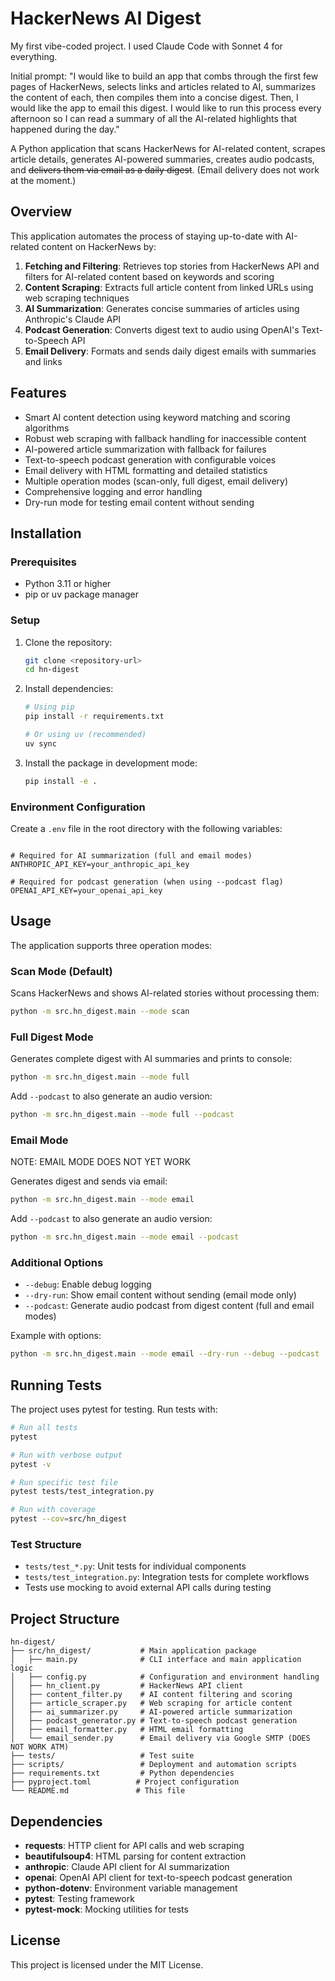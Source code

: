 # HackerNews AI Digest

My first vibe-coded project. I used Claude Code with Sonnet 4 for everything.

Initial prompt: "I would like to build an app that combs through the first few pages of HackerNews, selects links and articles related to AI, summarizes the content of each, then compiles them into a concise digest. Then, I would like the app to email this digest. I would like to run this process every afternoon so I can read a summary of all the AI-related highlights that happened during the day."

A Python application that scans HackerNews for AI-related content, scrapes article details, generates AI-powered summaries, creates audio podcasts, and ~~delivers them via email as a daily digest~~. (Email delivery does not work at the moment.)

## Overview

This application automates the process of staying up-to-date with AI-related content on HackerNews by:

1. **Fetching and Filtering**: Retrieves top stories from HackerNews API and filters for AI-related content based on keywords and scoring
2. **Content Scraping**: Extracts full article content from linked URLs using web scraping techniques
3. **AI Summarization**: Generates concise summaries of articles using Anthropic's Claude API
4. **Podcast Generation**: Converts digest text to audio using OpenAI's Text-to-Speech API
5. **Email Delivery**: Formats and sends daily digest emails with summaries and links

## Features

- Smart AI content detection using keyword matching and scoring algorithms
- Robust web scraping with fallback handling for inaccessible content
- AI-powered article summarization with fallback for failures
- Text-to-speech podcast generation with configurable voices
- Email delivery with HTML formatting and detailed statistics
- Multiple operation modes (scan-only, full digest, email delivery)
- Comprehensive logging and error handling
- Dry-run mode for testing email content without sending

## Installation

### Prerequisites

- Python 3.11 or higher
- pip or uv package manager

### Setup

1. Clone the repository:
   ```bash
   git clone <repository-url>
   cd hn-digest
   ```

2. Install dependencies:
   ```bash
   # Using pip
   pip install -r requirements.txt
   
   # Or using uv (recommended)
   uv sync
   ```

3. Install the package in development mode:
   ```bash
   pip install -e .
   ```

### Environment Configuration

Create a `.env` file in the root directory with the following variables:

```env

# Required for AI summarization (full and email modes)
ANTHROPIC_API_KEY=your_anthropic_api_key

# Required for podcast generation (when using --podcast flag)
OPENAI_API_KEY=your_openai_api_key

```

## Usage

The application supports three operation modes:

### Scan Mode (Default)
Scans HackerNews and shows AI-related stories without processing them:
```bash
python -m src.hn_digest.main --mode scan
```

### Full Digest Mode
Generates complete digest with AI summaries and prints to console:
```bash
python -m src.hn_digest.main --mode full
```

Add `--podcast` to also generate an audio version:
```bash
python -m src.hn_digest.main --mode full --podcast
```

### Email Mode

NOTE: EMAIL MODE DOES NOT YET WORK

Generates digest and sends via email:
```bash
python -m src.hn_digest.main --mode email
```

Add `--podcast` to also generate an audio version:
```bash
python -m src.hn_digest.main --mode email --podcast
```

### Additional Options

- `--debug`: Enable debug logging
- `--dry-run`: Show email content without sending (email mode only)
- `--podcast`: Generate audio podcast from digest content (full and email modes)

Example with options:
```bash
python -m src.hn_digest.main --mode email --dry-run --debug --podcast
```

## Running Tests

The project uses pytest for testing. Run tests with:

```bash
# Run all tests
pytest

# Run with verbose output
pytest -v

# Run specific test file
pytest tests/test_integration.py

# Run with coverage
pytest --cov=src/hn_digest
```

### Test Structure

- `tests/test_*.py`: Unit tests for individual components
- `tests/test_integration.py`: Integration tests for complete workflows
- Tests use mocking to avoid external API calls during testing

## Project Structure

```
hn-digest/
├── src/hn_digest/           # Main application package
│   ├── main.py              # CLI interface and main application logic
│   ├── config.py            # Configuration and environment handling
│   ├── hn_client.py         # HackerNews API client
│   ├── content_filter.py    # AI content filtering and scoring
│   ├── article_scraper.py   # Web scraping for article content
│   ├── ai_summarizer.py     # AI-powered article summarization
│   ├── podcast_generator.py # Text-to-speech podcast generation
│   ├── email_formatter.py   # HTML email formatting
│   └── email_sender.py      # Email delivery via Google SMTP (DOES NOT WORK ATM)
├── tests/                   # Test suite
├── scripts/                 # Deployment and automation scripts
├── requirements.txt         # Python dependencies
├── pyproject.toml          # Project configuration
└── README.md               # This file
```

## Dependencies

- **requests**: HTTP client for API calls and web scraping
- **beautifulsoup4**: HTML parsing for content extraction
- **anthropic**: Claude API client for AI summarization
- **openai**: OpenAI API client for text-to-speech podcast generation
- **python-dotenv**: Environment variable management
- **pytest**: Testing framework
- **pytest-mock**: Mocking utilities for tests

## License

This project is licensed under the MIT License.